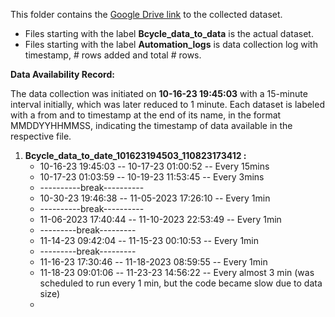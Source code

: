This folder contains the [Google Drive link](https://drive.google.com/drive/folders/1tW1Ve8jmftHjW9wdSs6K5FIEZ8pOoOS_?usp=sharing) to the collected dataset.
  * Files starting with the label **Bcycle_data_to_data** is the actual dataset.
  * Files starting with the label **Automation_logs** is data collection log with timestamp, # rows added and total # rows.

**Data Availability Record:**

The data collection was initiated on **10-16-23 19:45:03** with a 15-minute interval initially, which was later reduced to 1 minute. Each dataset is labeled with a from and to timestamp at the end of its name, in the format MMDDYYHHMMSS, indicating the timestamp of data available in the respective file.

1. **Bcycle_data_to_date_101623194503_110823173412 :** 
   * 10-16-23 19:45:03  --  10-17-23 01:00:52  -- Every 15mins
   * 10-17-23 01:03:59  --  10-19-23 11:53:45  -- Every 3mins
   * ----------break----------
   * 10-30-23 19:46:38  --  11-05-2023 17:26:10   -- Every 1min
   * ----------break----------
   * 11-06-2023 17:40:44   --  11-10-2023 22:53:49   -- Every 1min
   * ---------break---------
   * 11-14-23 09:42:04 -- 11-15-23 00:10:53  -- Every 1min
   * ---------break---------
   * 11-16-23 17:30:46 -- 11-18-2023 08:59:55  -- Every 1min
   * 11-18-23 09:01:06 -- 11-23-23 14:56:22  -- Every almost 3 min (was scheduled to run every 1 min, but the code became slow due to data size)
   * 
